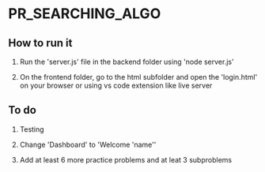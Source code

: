 # PR_SEARCHING_ALGO

## How to run it

1. Run the 'server.js' file in the backend folder using 'node server.js'

2. On the frontend folder, go to the html subfolder and open the 'login.html' on your browser or using vs code extension like live server

## To do

1. Testing

2. Change 'Dashboard' to 'Welcome 'name''

3. Add at least 6 more practice problems and at leat 3 subproblems
